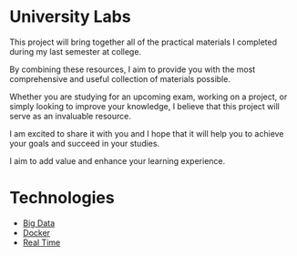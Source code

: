   # University Labs
This project will bring together all of the practical materials I completed during my last semester at college. 

By combining these resources, I aim to provide you with the most comprehensive and useful collection of materials possible.

 Whether you are studying for an upcoming exam, working on a project, or simply looking to improve your knowledge, I believe that this project will serve as an invaluable resource. 

I am excited to share it with you and I hope that it will help you to achieve your goals and succeed in your studies. 

 I aim to add value and enhance your learning experience.


# Technologies

- [Big Data](BigData/README.md)
- [Docker]()
- [Real Time](Real-time/README.md)
